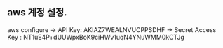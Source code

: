 ## aws 계정 설정.
aws configure
-> API Key: AKIAZ7WEALNVUCPPSDHF
-> Secret Access Key : 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
